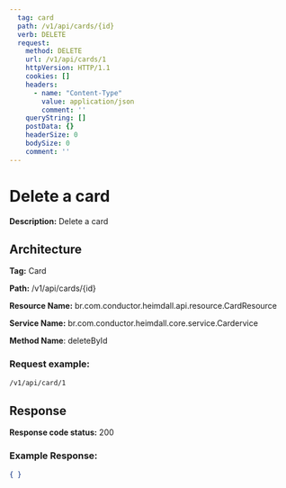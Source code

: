 ```yaml
---
  tag: card
  path: /v1/api/cards/{id}
  verb: DELETE
  request:
    method: DELETE
    url: /v1/api/cards/1
    httpVersion: HTTP/1.1
    cookies: []
    headers:
      - name: "Content-Type"
        value: application/json
        comment: ''
    queryString: []
    postData: {}
    headerSize: 0
    bodySize: 0
    comment: ''
---
```


# Delete a card

**Description:** Delete a card

## Architecture

**Tag:** Card

**Path:** /v1/api/cards/{id}

**Resource Name:** br.com.conductor.heimdall.api.resource.CardResource

**Service Name:** br.com.conductor.heimdall.core.service.Cardervice

**Method Name**: deleteById

### Request example:
```bash
/v1/api/card/1
```

## Response

<p class="center-paragraph">
  <strong>Response code status:</strong> 200
</p>

### Example Response:
```json
{ }
```